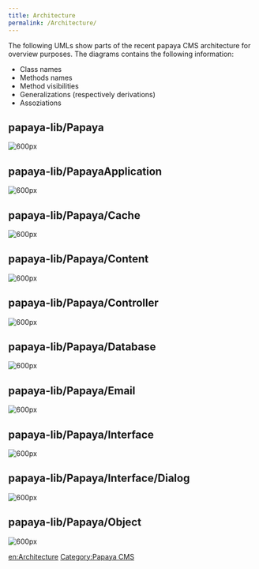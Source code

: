 ```yaml
---
title: Architecture
permalink: /Architecture/
---
```


The following UMLs show parts of the recent papaya CMS architecture for overview purposes.
The diagrams contains the following information:

-   Class names
-   Methods names
-   Method visibilities
-   Generalizations (respectively derivations)
-   Assoziations

papaya-lib/Papaya
-----------------

![600px](images/Papaya.png)

papaya-lib/PapayaApplication
----------------------------

![600px](images/PapayaApplication.png)

papaya-lib/Papaya/Cache
-----------------------

![600px](images/PapayaCache.png)

papaya-lib/Papaya/Content
-------------------------

![600px](images/PapayaContent.png)

papaya-lib/Papaya/Controller
----------------------------

![600px](images/PapayaController.png)

papaya-lib/Papaya/Database
--------------------------

![600px](images/PapayaDatabase.png)

papaya-lib/Papaya/Email
-----------------------

![600px](images/PapayaEmail.png)

papaya-lib/Papaya/Interface
---------------------------

![600px](images/PapayaInterface.png)

papaya-lib/Papaya/Interface/Dialog
----------------------------------

![600px](images/PapayaInterfaceDialog.png)

papaya-lib/Papaya/Object
------------------------

![600px](images/PapayaInterfaceDialog.png)

[en:Architecture](/en:Architecture.md) [Category:Papaya CMS](export_en/Category:Papaya_CMS.md)
